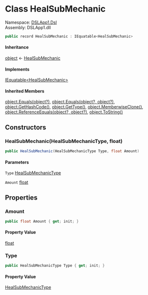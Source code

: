 # <a id="DSLApp1_Dsl_HealSubMechanic"></a> Class HealSubMechanic

Namespace: [DSLApp1.Dsl](DSLApp1.Dsl.md)  
Assembly: DSLApp1.dll  

```csharp
public record HealSubMechanic : IEquatable<HealSubMechanic>
```

#### Inheritance

[object](https://learn.microsoft.com/dotnet/api/system.object) ← 
[HealSubMechanic](DSLApp1.Dsl.HealSubMechanic.md)

#### Implements

[IEquatable<HealSubMechanic\>](https://learn.microsoft.com/dotnet/api/system.iequatable\-1)

#### Inherited Members

[object.Equals\(object?\)](https://learn.microsoft.com/dotnet/api/system.object.equals\#system\-object\-equals\(system\-object\)), 
[object.Equals\(object?, object?\)](https://learn.microsoft.com/dotnet/api/system.object.equals\#system\-object\-equals\(system\-object\-system\-object\)), 
[object.GetHashCode\(\)](https://learn.microsoft.com/dotnet/api/system.object.gethashcode), 
[object.GetType\(\)](https://learn.microsoft.com/dotnet/api/system.object.gettype), 
[object.MemberwiseClone\(\)](https://learn.microsoft.com/dotnet/api/system.object.memberwiseclone), 
[object.ReferenceEquals\(object?, object?\)](https://learn.microsoft.com/dotnet/api/system.object.referenceequals), 
[object.ToString\(\)](https://learn.microsoft.com/dotnet/api/system.object.tostring)

## Constructors

### <a id="DSLApp1_Dsl_HealSubMechanic__ctor_DSLApp1_Dsl_HealSubMechanicType_System_Single_"></a> HealSubMechanic\(HealSubMechanicType, float\)

```csharp
public HealSubMechanic(HealSubMechanicType Type, float Amount)
```

#### Parameters

`Type` [HealSubMechanicType](DSLApp1.Dsl.HealSubMechanicType.md)

`Amount` [float](https://learn.microsoft.com/dotnet/api/system.single)

## Properties

### <a id="DSLApp1_Dsl_HealSubMechanic_Amount"></a> Amount

```csharp
public float Amount { get; init; }
```

#### Property Value

 [float](https://learn.microsoft.com/dotnet/api/system.single)

### <a id="DSLApp1_Dsl_HealSubMechanic_Type"></a> Type

```csharp
public HealSubMechanicType Type { get; init; }
```

#### Property Value

 [HealSubMechanicType](DSLApp1.Dsl.HealSubMechanicType.md)

